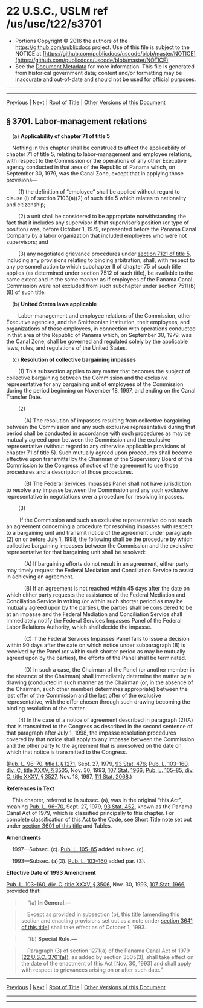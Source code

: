 ---
---

# 22 U.S.C., USLM ref /us/usc/t22/s3701

* Portions Copyright © 2016 the authors of the https://github.com/publicdocs project.
  Use of this file is subject to the NOTICE at [https://github.com/publicdocs/uscode/blob/master/NOTICE](https://github.com/publicdocs/uscode/blob/master/NOTICE)
* See the [Document Metadata](././../../../../../../..//README.md) for more information.
  This file is generated from historical government data; content and/or formatting may be inaccurate and out-of-date and should not be used for official purposes.

----------
----------

[Previous](./../../../../../../..//us/usc/t22/ch51/schI/pt2/sptvi/m__us_usc_t22_ch51_schI_pt2_sptvi.md) | [Next](./../../../../../../..//us/usc/t22/ch51/schI/pt3/m__us_usc_t22_ch51_schI_pt3.md) | [Root of Title](./../../../../../../../) | [Other Versions of this Document](https://publicdocs.github.io/go/links?ns=uslm&ref=%2Fus%2Fusc%2Ft22%2Fs3701)

## § 3701. Labor-management relations

    (a) __Applicability of chapter 71 of title 5__ 

    Nothing in this chapter shall be construed to affect the applicability of chapter 71 of title 5, relating to labor-management and employee relations, with respect to the Commission or the operations of any other Executive agency conducted in that area of the Republic of Panama which, on September 30, 1979, was the Canal Zone, except that in applying those provisions—

        (1) the definition of “employee” shall be applied without regard to clause (i) of section 7103(a)(2) of such title 5 which relates to nationality and citizenship;

        (2) a unit shall be considered to be appropriate notwithstanding the fact that it includes any supervisor if that supervisor’s position (or type of position) was, before October 1, 1979, represented before the Panama Canal Company by a labor organization that included employees who were not supervisors; and

        (3) any negotiated grievance procedures under [section 7121 of title 5][/us/usc/t5/s7121], including any provisions relating to binding arbitration, shall, with respect to any personnel action to which subchapter II of chapter 75 of such title applies (as determined under section 7512 of such title), be available to the same extent and in the same manner as if employees of the Panama Canal Commission were not excluded from such subchapter under section 7511(b)(8) of such title.

    (b) __United States laws applicable__ 

        Labor-management and employee relations of the Commission, other Executive agencies, and the Smithsonian Institution, their employees, and organizations of those employees, in connection with operations conducted in that area of the Republic of Panama which, on September 30, 1979, was the Canal Zone, shall be governed and regulated solely by the applicable laws, rules, and regulations of the United States.

    (c) __Resolution of collective bargaining impasses__ 

        (1) This subsection applies to any matter that becomes the subject of collective bargaining between the Commission and the exclusive representative for any bargaining unit of employees of the Commission during the period beginning on November 18, 1997, and ending on the Canal Transfer Date.

        (2)

            (A) The resolution of impasses resulting from collective bargaining between the Commission and any such exclusive representative during that period shall be conducted in accordance with such procedures as may be mutually agreed upon between the Commission and the exclusive representative (without regard to any otherwise applicable provisions of chapter 71 of title 5). Such mutually agreed upon procedures shall become effective upon transmittal by the Chairman of the Supervisory Board of the Commission to the Congress of notice of the agreement to use those procedures and a description of those procedures.

            (B) The Federal Services Impasses Panel shall not have jurisdiction to resolve any impasse between the Commission and any such exclusive representative in negotiations over a procedure for resolving impasses.

        (3)

         If the Commission and such an exclusive representative do not reach an agreement concerning a procedure for resolving impasses with respect to a bargaining unit and transmit notice of the agreement under paragraph (2) on or before July 1, 1998, the following shall be the procedure by which collective bargaining impasses between the Commission and the exclusive representative for that bargaining unit shall be resolved:

            (A) If bargaining efforts do not result in an agreement, either party may timely request the Federal Mediation and Conciliation Service to assist in achieving an agreement.

            (B) If an agreement is not reached within 45 days after the date on which either party requests the assistance of the Federal Mediation and Conciliation Service in writing (or within such shorter period as may be mutually agreed upon by the parties), the parties shall be considered to be at an impasse and the Federal Mediation and Conciliation Service shall immediately notify the Federal Services Impasses Panel of the Federal Labor Relations Authority, which shall decide the impasse.

            (C) If the Federal Services Impasses Panel fails to issue a decision within 90 days after the date on which notice under subparagraph (B) is received by the Panel (or within such shorter period as may be mutually agreed upon by the parties), the efforts of the Panel shall be terminated.

            (D) In such a case, the Chairman of the Panel (or another member in the absence of the Chairman) shall immediately determine the matter by a drawing (conducted in such manner as the Chairman (or, in the absence of the Chairman, such other member) determines appropriate) between the last offer of the Commission and the last offer of the exclusive representative, with the offer chosen through such drawing becoming the binding resolution of the matter.

        (4) In the case of a notice of agreement described in paragraph (2)(A) that is transmitted to the Congress as described in the second sentence of that paragraph after July 1, 1998, the impasse resolution procedures covered by that notice shall apply to any impasse between the Commission and the other party to the agreement that is unresolved on the date on which that notice is transmitted to the Congress.

([Pub. L. 96–70, title I, § 1271][/us/pl/96/70/s1271], Sept. 27, 1979, [93 Stat. 476][/us/stat/93/476]; [Pub. L. 103–160, div. C, title XXXV, § 3505][/us/pl/103/160/s3505], Nov. 30, 1993, [107 Stat. 1966][/us/stat/107/1966]; [Pub. L. 105–85, div. C, title XXXV, § 3527][/us/pl/105/85/s3527], Nov. 18, 1997, [111 Stat. 2068][/us/stat/111/2068].)

 __References in Text__ 

    This chapter, referred to in subsec. (a), was in the original “this Act”, meaning [Pub. L. 96–70][/us/pl/96/70], Sept. 27, 1979, [93 Stat. 452][/us/stat/93/452], known as the Panama Canal Act of 1979, which is classified principally to this chapter. For complete classification of this Act to the Code, see Short Title note set out under [section 3601 of this title][/us/usc/t22/s3601] and Tables.

 __Amendments__ 

    1997—Subsec. (c). [Pub. L. 105–85][/us/pl/105/85] added subsec. (c).

    1993—Subsec. (a)(3). [Pub. L. 103–160][/us/pl/103/160] added par. (3).

 __Effective Date of 1993 Amendment__ 

[Pub. L. 103–160, div. C, title XXXV, § 3506][/us/pl/103/160/s3506], Nov. 30, 1993, [107 Stat. 1966][/us/stat/107/1966], provided that:

>     “(a) __In General.—__ 

>     Except as provided in subsection (b), this title \[amending this section and enacting provisions set out as a note under [section 3641 of this title][/us/usc/t22/s3641]\] shall take effect as of October 1, 1993.

>     “(b) __Special Rule.—__ 

>     Paragraph (3) of section 1271(a) of the Panama Canal Act of 1979 ([22 U.S.C. 3701(a)][/us/usc/t22/s3701/a]), as added by section 3505(3), shall take effect on the date of the enactment of this Act \[Nov. 30, 1993\] and shall apply with respect to grievances arising on or after such date.”

----------

[Previous](./../../../../../../..//us/usc/t22/ch51/schI/pt2/sptvi/m__us_usc_t22_ch51_schI_pt2_sptvi.md) | [Next](./../../../../../../..//us/usc/t22/ch51/schI/pt3/m__us_usc_t22_ch51_schI_pt3.md) | [Root of Title](./../../../../../../../) | [Other Versions of this Document](https://publicdocs.github.io/go/links?ns=uslm&ref=%2Fus%2Fusc%2Ft22%2Fs3701)

----------
----------

[/us/usc/t5/s7121]: https://publicdocs.github.io/go/links?ns=uslm&ref=%2Fus%2Fusc%2Ft5%2Fs7121
[/us/pl/96/70/s1271]: https://publicdocs.github.io/go/links?ns=uslm&ref=%2Fus%2Fpl%2F96%2F70%2Fs1271
[/us/stat/93/476]: https://publicdocs.github.io/go/links?ns=uslm&ref=%2Fus%2Fstat%2F93%2F476
[/us/pl/103/160/s3505]: https://publicdocs.github.io/go/links?ns=uslm&ref=%2Fus%2Fpl%2F103%2F160%2Fs3505
[/us/stat/107/1966]: https://publicdocs.github.io/go/links?ns=uslm&ref=%2Fus%2Fstat%2F107%2F1966
[/us/pl/105/85/s3527]: https://publicdocs.github.io/go/links?ns=uslm&ref=%2Fus%2Fpl%2F105%2F85%2Fs3527
[/us/stat/111/2068]: https://publicdocs.github.io/go/links?ns=uslm&ref=%2Fus%2Fstat%2F111%2F2068
[/us/pl/96/70]: https://publicdocs.github.io/go/links?ns=uslm&ref=%2Fus%2Fpl%2F96%2F70
[/us/stat/93/452]: https://publicdocs.github.io/go/links?ns=uslm&ref=%2Fus%2Fstat%2F93%2F452
[/us/usc/t22/s3601]: https://publicdocs.github.io/go/links?ns=uslm&ref=%2Fus%2Fusc%2Ft22%2Fs3601
[/us/pl/105/85]: https://publicdocs.github.io/go/links?ns=uslm&ref=%2Fus%2Fpl%2F105%2F85
[/us/pl/103/160]: https://publicdocs.github.io/go/links?ns=uslm&ref=%2Fus%2Fpl%2F103%2F160
[/us/pl/103/160/s3506]: https://publicdocs.github.io/go/links?ns=uslm&ref=%2Fus%2Fpl%2F103%2F160%2Fs3506
[/us/stat/107/1966]: https://publicdocs.github.io/go/links?ns=uslm&ref=%2Fus%2Fstat%2F107%2F1966
[/us/usc/t22/s3641]: https://publicdocs.github.io/go/links?ns=uslm&ref=%2Fus%2Fusc%2Ft22%2Fs3641
[/us/usc/t22/s3701/a]: https://publicdocs.github.io/go/links?ns=uslm&ref=%2Fus%2Fusc%2Ft22%2Fs3701%2Fa


